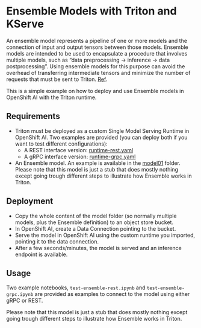 # Ensemble Models with Triton and KServe

An ensemble model represents a pipeline of one or more models and the connection of input and output tensors between those models. Ensemble models are intended to be used to encapsulate a procedure that involves multiple models, such as “data preprocessing -> inference -> data postprocessing”. Using ensemble models for this purpose can avoid the overhead of transferring intermediate tensors and minimize the number of requests that must be sent to Triton. [Ref](https://docs.nvidia.com/deeplearning/triton-inference-server/archives/triton_inference_server_1150/user-guide/docs/models_and_schedulers.html#ensemble-models).

This is a simple example on how to deploy and use Ensemble models in OpenShift AI with the Triton runtime.

## Requirements

- Triton must be deployed as a custom Single Model Serving Runtime in OpenShift AI. Two examples are provided (you can deploy both if you want to test different configurations):
  - A REST interface version: [runtime-rest.yaml](runtime/runtime-rest.yaml)
  - A gRPC interface version: [runtime-grpc.yaml](runtime/runtime-grpc.yaml)
- An Ensemble model. An example is available in the [model01](model01) folder. Please note that this model is just a stub that does mostly nothing except going trough different steps to illustrate how Ensemble works in Triton.

## Deployment

- Copy the whole content of the model folder (so normally multiple models, plus the Ensemble definition) to an object store bucket.
- In OpenShift AI, create a Data Connection pointing to the bucket.
- Serve the model in OpenShift AI using the custom runtime you imported, pointing it to the data connection.
- After a few seconds/minutes, the model is served and an inference endpoint is available.

## Usage

Two example notebooks, `test-ensemble-rest.ipynb` and `test-ensemble-grpc.ipynb` are provided as examples to connect to the model using either gRPC or REST.

Please note that this model is just a stub that does mostly nothing except going trough different steps to illustrate how Ensemble works in Triton.
